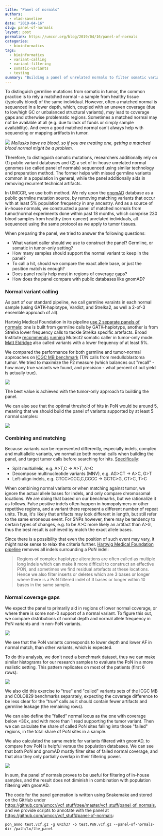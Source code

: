 ```yaml
---
title: "Panel of normals"
authors: 
  - vlad-saveliev
date: "2019-04-16"
slug: panel-of-normals
layout: post
permalink: https://umccr.org/blog/2019/04/16/panel-of-normals
categories:
  - bioinformatics
tags:
  - bioinformatics
  - variant-calling
  - variant-filtering
  - somatic-variants
  - testing
summary: "Building a panel of unrelated normals to filter somatic variant calls from artefacts and germline leakage."
---
```


To distinguish germline mutations from somatic in tumor, the common practice is to rely a matched normal - a sample from healthy tissue (typically blood) of the same individual. However, often a matched normal is sequenced in a lower depth, which, coupled with an uneven coverage (due to low/high GC or unbalanced structural variants), may lead to coverage gaps and otherwise problematic regions. Sometimes a matched normal may not be available at all (e.g. due to lack of funds or simply sample availability). And even a good matched normal can't always help with sequencing or mapping artifacts in tumor.

![](/img/2019/04/panel_of_normals/mollusk.png)
_Mollusks have no blood, so if you are treating one, getting a matched blood normal might be a problem._

Therefore, to distinguish somatic mutations, researchers additionally rely on (1) public variant databases and (2) a set of in-house unrelated normal genomes (so called panel of normals) sequenced using similar technology and preparation method. The former helps with missed germline variants common in a population in general, while the panel additionally aids in removing recurrent technical artifacts.

In UMCCR, we use both method. We rely upon the [gnomAD](https://gnomad.broadinstitute.org) database as a public germline mutation source, by removing matching variants that occur with at least 5% population frequency in any ancestry. And as a source of in-house normals, we constructed a panel of matched normals from tumor/normal experiments done within past 18 months, which comprise 230 blood samples from healthy (non-cancer) unrelated individuals, all sequenced using the same protocol as we apply to tumor tissues.

When preparing the panel, we tried to answer the following questions:

* What variant caller should we use to construct the panel? Germline, or somatic in tumor-only setting?
* How many samples should support the normal variant to keep in the panel?
* To call a hit, should we compare the exact allele base, or just the position match is enough?
* Does panel really help most in regions of coverage gaps?
* How does the panel compare with public databases like gnomAD?

### Normal variant calling
As part of our standard pipeline, we call germline varaints in each normal sample (using GATK-haplotype, Vardict, and Strelka2, as well a 2-of-3 ensemble approach of all).

Hartwig Medical Foundation in its pipeline [use 2 separate panels of normals](https://www.biorxiv.org/content/biorxiv/early/2018/09/20/415133.full.pdf): one is built from germline calls by GATK-haplotype, another is from Strelka lower frequency calls to tackle Strelka specific artefacts. Broad Institute [recommends](https://gatkforums.broadinstitute.org/gatk/discussion/11053/panel-of-normals-pon) [running](https://software.broadinstitute.org/gatk/documentation/tooldocs/4.beta.1/org_broadinstitute_hellbender_tools_walkers_mutect_CreateSomaticPanelOfNormals.php) Mutect2 somatic caller in tumor-only mode. [Matt Eldridge](/https://bioinformatics-core-shared-training.github.io/cruk-summer-school-2017/Day3/somatic_snv_filtering.html#25/) also called variants with a lower frequency of at least 5%.

We compared the performance for both germline and tumor-normal approaches on [ICGC MB benchmark](https://www.nature.com/articles/ncomms10001) (T/N calls from medulloblastoma tumor. We tried to maximize the F2 measure (which balances out "recall" - how many true variants we found, and precision - what percent of out yield is actually true).

![](/img/2019/04/panel_of_normals/FD8F575E-9580-4032-BB42-625910692035%202.png)

The best value is achieved with the tumor-only approach to building the panel.

We can also see that the optimal threshold of hits in PoN would be around 5, meaning that we should build the panel of variants supported by at least 5 normal samples:

![](/img/2019/04/panel_of_normals/000025.png)

### Combining and matching
Because variants can be represented differently, especially indels, complex and multiallelic variants, we normalize both normal calls when building the panel, and target tumor calls before searching for hits. [Specifically](https://github.com/umccr/vcf_stuff#vcf-normalisation):

* Split multiallelic, e.g. A>T,C -> A>T, A>C
* Decompose multinucleotide variants (MNV), e.g. AG>CT -> A>C, G>T
* Left-align indels, e.g. CTCC>CCC,C,CCCC -> GCTC>G, CT>C, T>C

When combining normal variants or when matching against tumor, we ignore the actual allele bases for indels, and only compare chromosomal locations. We are doing that based on our benchmarks, but we rationalize it as follows. False positive indels often happen in homopolymers or other repetitive regions, and a variant there represent a different number of repeat units. Thus, it's likely that artifacts may look different in length, but still refer to the same erroneous event. For SNPs however, there may be tendency to certain types of changes, e.g. to be A>C more likely an artifact than A>G, thus the best result is achieved by match the exact allele bases.

Since there is a possibility that even the position of such event may vary, it might make sense to relax the criteria further. [Hartwig Medical Foundation pipeline](https://www.biorxiv.org/content/biorxiv/early/2018/09/20/415133.full.pdf) removes all indels surrounding a PoN indel:

> Regions of complex haplotype alterations are often called as multiple long indels which can make it more difficult to construct an effective PON, and sometimes we find residual artefacts at these locations. Hence we also filter inserts or deletes which are 3 bases or longer where there is a PoN filtered indel of 3 bases or longer within 10 bases in the same sample.

### Normal coverage gaps
We expect the panel to primarily aid in regions of lower normal coverage, or where there is some non-0 support of a normal variant. To figure this out, we compare distributions of normal depth and normal allele frequency in PoN variants and in non-PoN variants.

![](/img/2019/04/panel_of_normals/00002c.png)

We see that the PoN variants corresponds to lower depth and lower AF in normal match, than other variants, which is expected.

To do this analysis, we don't need a benchmark dataset, thus we can make similar histograms for our research samples to evaluate the PoN in a more realistic setting.  This pattern replicates on most of the patients (first 6 rows):

![](/img/2019/04/panel_of_normals/00000d%202.png)

We also did this exercise to "true" and "called" variants sets of the ICGC MB and COLO829 benchmarks separately, expecting the coverage difference to be less clear for the "true" calls as it should contain fewer artifacts and germline leakage (the remaining rows).

We can also define the "failed" normal locus as the one with coverage below <30x, and with more than 1 read supporting the tumor variant. Then we can calculate the share of called PoN sites falling into those "failed" regions, in the total share of PoN sites in a sample.

We also calculated the same metric for variants filtered with gnomAD, to compare how PoN is helpful versus the population databases. We can see that both PoN and gnomAD mostly filter sites of failed normal coverage, and that also they only partially overlap in their filtering power.

![](/img/2019/04/panel_of_normals/10ECB3DF-D4C7-4AF1-82CF-A921B060EB2C%202.png)

In sum, the panel of normals proves to be useful for filtering of in-house samples, and the result does not diminish in combination with population filtering with gnomAD.

The code for the panel generation is written using Snakemake and stored on the GitHub under https://github.com/umccr/vcf_stuff/tree/master/vcf_stuff/panel_of_normals, and we provide scripts to annotate with the panel at https://github.com/umccr/vcf_stuff#panel-of-normals:

```
pon_anno test.vcf.gz -g GRCh37 -o test.PoN.vcf.gz --panel-of-normals-dir /path/to/the_panel
```
